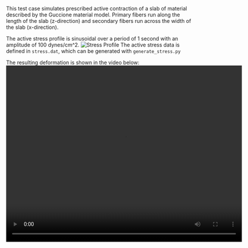 This test case simulates prescribed active contraction of a slab of material
described by the Guccione material model. Primary fibers run along the length
of the slab (z-direction) and secondary fibers run across the width of the slab
(x-direction).

The active stress profile is sinusoidal over a period of 1 second with an amplitude
of 100 dynes/cm^2. 
![Stress Profile](stress.png)
The active stress data is defined in `stress.dat`, which can be generated with
`generate_stress.py`

The resulting deformation is shown in the video below:
<video width="640" height="480">
  <source src="movie.mp4" type="video/mp4">
  Your browser does not support the video tag.
</video>

